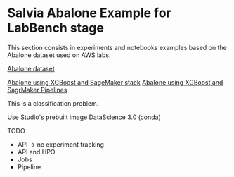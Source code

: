 # Salvia Abalone Example for LabBench stage

This section consists in experiments and notebooks examples based on the Abalone dataset used on AWS labs.

[Abalone dataset](https://datahub.io/machine-learning/abalone#python)

[Abalone using XGBoost and SageMaker stack](https://sagemaker-examples.readthedocs.io/en/latest/introduction_to_amazon_algorithms/xgboost_abalone/xgboost_abalone.html)
[Abalone using XGBoost and SagrMaker Pipelines](https://docs.aws.amazon.com/sagemaker/latest/dg/define-pipeline.html)

This is a classification problem.

Use Studio's prebuilt image DataScience 3.0 (conda)


TODO 
- API -> no experiment tracking
- API and HPO
- Jobs
- Pipeline
